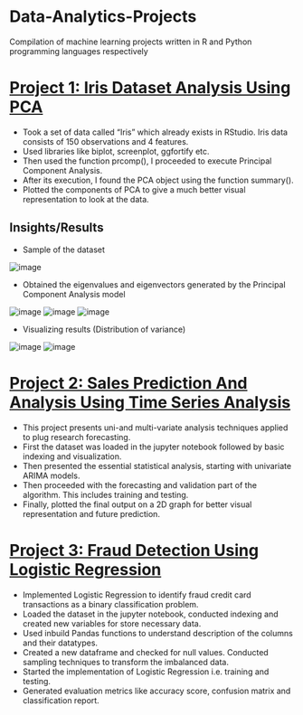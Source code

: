 # Data-Analytics-Projects
Compilation of machine learning projects written in R and Python programming languages respectively

# [Project 1: Iris Dataset Analysis Using PCA](https://github.com/shyammodi11/Data-Analytics-Projects/blob/main/PCA%20code%20(Iris%20dataset).R)
* Took a set of data called “Iris” which already exists in RStudio. Iris data consists of 150 observations and 4 features. 
* Used libraries like biplot, screenplot, ggfortify etc. 
* Then used the function prcomp(), I proceeded to execute Principal Component Analysis. 
* After its execution, I found the PCA object using the function summary().
* Plotted the components of PCA to give a much better visual representation to look at the data.

## Insights/Results
* Sample of the dataset

![image](https://user-images.githubusercontent.com/72390323/155874100-43e9fda4-b020-461b-9714-2ca41ee83863.png)

* Obtained the eigenvalues and eigenvectors generated by the Principal Component Analysis model

![image](https://user-images.githubusercontent.com/72390323/155874251-437bf708-3fe0-43da-9bf1-6eb4aae526fa.png)
![image](https://user-images.githubusercontent.com/72390323/155874193-8a4a7fd3-81ce-441e-977f-c92e935e5514.png)
![image](https://user-images.githubusercontent.com/72390323/155874360-a0e5725b-821b-459c-b29b-bb5a14485bed.png)

* Visualizing results (Distribution of variance)

![image](https://user-images.githubusercontent.com/72390323/155874487-072ad673-7a87-4de8-8731-ea7fa8d30eb2.png)
![image](https://user-images.githubusercontent.com/72390323/155874007-99a9c8b2-258e-45a5-a7c7-f889ff48f3fb.png)


# [Project 2: Sales Prediction And Analysis Using Time Series Analysis](https://github.com/shyammodi11/Data-Analytics-Projects/blob/main/Sales%20prediction%20using%20ARIMA.ipynb)
* This project presents uni-and multi-variate analysis techniques applied to plug research forecasting. 
* First the dataset was loaded in the jupyter notebook followed by basic indexing and visualization.  
* Then presented the essential statistical analysis, starting with univariate ARIMA models. 
* Then proceeded with the forecasting and validation part of the algorithm. This includes training and testing.
* Finally, plotted the final output on a 2D graph for better visual representation and future prediction.

# [Project 3: Fraud Detection Using Logistic Regression](https://github.com/shyammodi11/Data-Analytics-Projects/blob/main/Fraud%20Detection%20Using%20Logistic%20Regression.ipynb)
* Implemented Logistic Regression to identify fraud credit card transactions as a binary classification problem.
* Loaded the dataset in the jupyter notebook, conducted indexing and created new variables for store necessary data.
* Used inbuild Pandas functions to understand description of the columns and their datatypes.
* Created a new dataframe and checked for null values. Conducted sampling techniques to transform the imbalanced data.
* Started the implementation of Logistic Regression i.e. training and testing.
* Generated evaluation metrics like accuracy score, confusion matrix and classification report.
